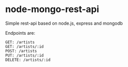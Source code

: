 # node-mongo-rest-api

Simple rest-api based on node.js, express and mongodb

Endpoints are:   
    
`GET: /artists`   
`GET: /artists/:id`   
`POST: /artists`   
`PUT: /artists/:id`    
`DELETE: /artists/:id`   